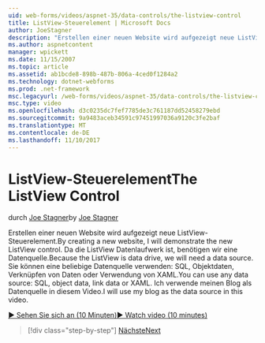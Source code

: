 ```yaml
---
uid: web-forms/videos/aspnet-35/data-controls/the-listview-control
title: ListView-Steuerelement | Microsoft Docs
author: JoeStagner
description: "Erstellen einer neuen Website wird aufgezeigt neue ListView-Steuerelement. Da die ListView Datenlaufwerk ist, benötigen wir eine Datenquelle. Sie können keine Daten..."
ms.author: aspnetcontent
manager: wpickett
ms.date: 11/15/2007
ms.topic: article
ms.assetid: ab1bcde8-898b-487b-806a-4ced0f1284a2
ms.technology: dotnet-webforms
ms.prod: .net-framework
msc.legacyurl: /web-forms/videos/aspnet-35/data-controls/the-listview-control
msc.type: video
ms.openlocfilehash: d3c0235dc7fef7785de3c761187dd52458279ebd
ms.sourcegitcommit: 9a9483aceb34591c97451997036a9120c3fe2baf
ms.translationtype: MT
ms.contentlocale: de-DE
ms.lasthandoff: 11/10/2017
---
```

<a name="the-listview-control"></a><span data-ttu-id="1558b-105">ListView-Steuerelement</span><span class="sxs-lookup"><span data-stu-id="1558b-105">The ListView Control</span></span>
====================
<span data-ttu-id="1558b-106">durch [Joe Stagner](https://github.com/JoeStagner)</span><span class="sxs-lookup"><span data-stu-id="1558b-106">by [Joe Stagner](https://github.com/JoeStagner)</span></span>

<span data-ttu-id="1558b-107">Erstellen einer neuen Website wird aufgezeigt neue ListView-Steuerelement.</span><span class="sxs-lookup"><span data-stu-id="1558b-107">By creating a new website, I will demonstrate the new ListView control.</span></span> <span data-ttu-id="1558b-108">Da die ListView Datenlaufwerk ist, benötigen wir eine Datenquelle.</span><span class="sxs-lookup"><span data-stu-id="1558b-108">Because the ListView is data drive, we will need a data source.</span></span> <span data-ttu-id="1558b-109">Sie können eine beliebige Datenquelle verwenden: SQL, Objektdaten, Verknüpfen von Daten oder Verwendung von XAML.</span><span class="sxs-lookup"><span data-stu-id="1558b-109">You can use any data source: SQL, object data, link data or XAML.</span></span> <span data-ttu-id="1558b-110">Ich verwende meinen Blog als Datenquelle in diesem Video.</span><span class="sxs-lookup"><span data-stu-id="1558b-110">I will use my blog as the data source in this video.</span></span>

[<span data-ttu-id="1558b-111">&#9654; Sehen Sie sich an (10 Minuten)</span><span class="sxs-lookup"><span data-stu-id="1558b-111">&#9654; Watch video (10 minutes)</span></span>](https://channel9.msdn.com/Blogs/ASP-NET-Site-Videos/the-listview-control)

>[!div class="step-by-step"]
[<span data-ttu-id="1558b-112">Nächste</span><span class="sxs-lookup"><span data-stu-id="1558b-112">Next</span></span>](the-datapager-control.md)
